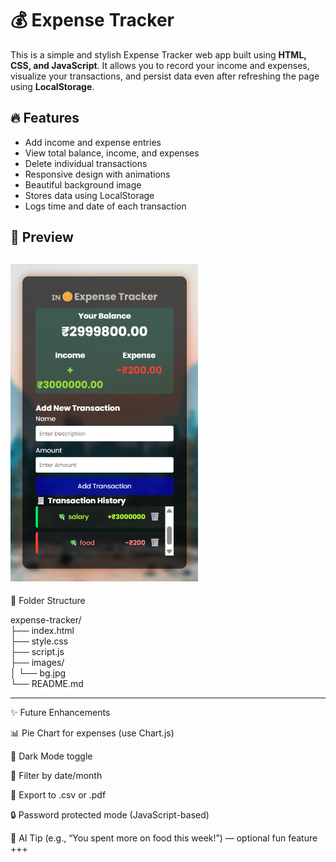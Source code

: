 # 💰 Expense Tracker

This is a simple and stylish Expense Tracker web app built using **HTML, CSS, and JavaScript**. It allows you to record your income and expenses, visualize your transactions, and persist data even after refreshing the page using **LocalStorage**.

## 🔥 Features

- Add income and expense entries
- View total balance, income, and expenses
- Delete individual transactions
- Responsive design with animations
- Beautiful background image
- Stores data using LocalStorage
- Logs time and date of each transaction

## 📸 Preview

 <img src="bg.jpg" alt="Sample Image" width="300"> <!-- Replace with your actual image name -->
---
📂 Folder Structure

expense-tracker/<br>
├── index.html<br>
├── style.css<br>
├── script.js<br>
├── images/<br>
│   └── bg.jpg<br>
└── README.md<br>

---
✨ Future Enhancements

📊 Pie Chart for expenses (use Chart.js)

🌙 Dark Mode toggle

📆 Filter by date/month

💾 Export to .csv or .pdf

🔒 Password protected mode (JavaScript-based)

🧠 AI Tip (e.g., “You spent more on food this week!”) — optional fun feature
<br>
+++
